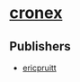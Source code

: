 # [cronex](https://pypi.org/project/cronex)



## Publishers
- [ericpruitt](https://pypi.org/user/ericpruitt)

